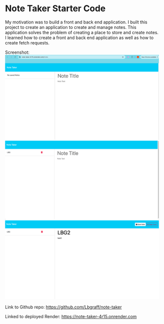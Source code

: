 # Note Taker Starter Code
My motivation was to build a front and back end application.
I built this project to create an application to create and manage notes.
This application solves the problem of creating a place to store and create notes.
I learned how to create a front and back end application as well as how to create fetch requests.

Screenshot:
![screenshot](/images/image1.png)
![screenshot](/images/image2.png)
![screenshot](/images/image3.png)

Link to Github repo: https://github.com/Lbgraff/note-taker

Linked to deployed Render: https://note-taker-4r15.onrender.com
